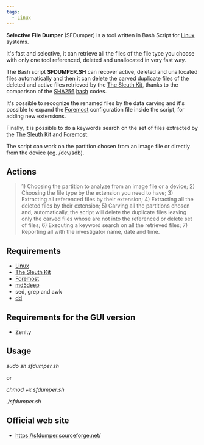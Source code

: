 ```yaml
---
tags:
  - Linux
---
```

**Selective File Dumper** (SFDumper) is a tool written in
Bash Script for [Linux](linux.md) systems.

It's fast and selective, it can retrieve all the files of the file type
you choose with only one tool referenced, deleted and unallocated in
very fast way.

The Bash script **SFDUMPER.SH** can recover active,
deleted and unallocated files automatically and then it can delete the
carved duplicate files of the deleted and active files retrieved by the
[The Sleuth Kit](the_sleuth_kit.md), thanks to the comparison of the
[SHA256](sha-2.md) [hash](hash.md) codes.

It's possible to recognize the renamed files by the data carving and
it's possible to expand the [Foremost](foremost.md)
configuration file inside the script, for adding new extensions.

Finally, it is possible to do a keywords search on the set of files extracted
by the [The Sleuth Kit](the_sleuth_kit.md) and [Foremost](foremost.md).

The script can work on the partition chosen from an image file or
directly from the device (eg. /dev/sdb).

## Actions

> 1\) Choosing the partition to analyze from an image file or a
> device;
> 2) Choosing the file type by the extension you need to have;
> 3) Extracting all referenced files by their extension;
> 4) Extracting all the deleted files by their extension;
> 5) Carving all the partitions chosen and, automatically, the script
> will
> delete the duplicate files leaving only the carved files whose are
> not
> into the referenced or delete set of files;
> 6) Executing a keyword search on all the retrieved files;
> 7) Reporting all with the investigator name, date and time.

## Requirements

- [Linux](linux.md)
- [The Sleuth Kit](the_sleuth_kit.md)
- [Foremost](foremost.md)
- [md5deep](md5deep.md)
- sed, grep and awk
- [dd](dd.md)

## Requirements for the GUI version

- Zenity

## Usage

*sudo sh sfdumper.sh*

or

*chmod +x sfdumper.sh*

*./sfdumper.sh*

## Official web site

- <https://sfdumper.sourceforge.net/>
